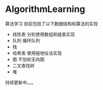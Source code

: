 # AlgorithmLearning
算法学习
目前包括了以下数据结构和算法的实现
- 线性表
分别使用数组和链表实现
- 队列
循环队列
- 栈
- 哈希表
使用链地址法实现
- 图
不加权无向图
- 二叉查找树
- 堆

持续更新中。。。

